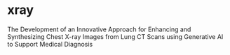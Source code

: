 # xray
The Development of an Innovative Approach for Enhancing and Synthesizing Chest X-ray Images from Lung CT Scans using Generative AI to Support Medical Diagnosis
